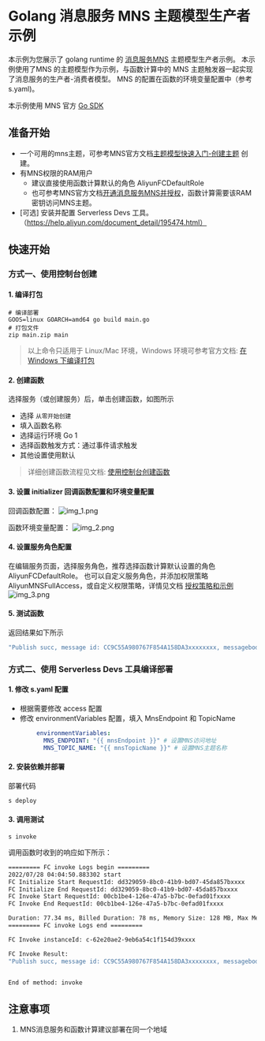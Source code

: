 # Golang 消息服务 MNS 主题模型生产者示例

本示例为您展示了 golang runtime 的 [消息服务MNS](https://help.aliyun.com/document_detail/27414.html) 主题模型生产者示例。
本示例使用了MNS 的主题模型作为示例，与函数计算中的 MNS 主题触发器一起实现了消息服务的生产者-消费者模型。
MNS 的配置在函数的环境变量配置中（参考s.yaml)。

本示例使用 MNS 官方 [Go SDK](https://help.aliyun.com/document_detail/116629.html)

## 准备开始
- 一个可用的mns主题，可参考MNS官方文档[主题模型快速入门-创建主题](https://help.aliyun.com/document_detail/34424.html) 创建。
- 有MNS权限的RAM用户
  - 建议直接使用函数计算默认的角色 AliyunFCDefaultRole
  - 也可参考MNS官方文档[开通消息服务MNS并授权](https://help.aliyun.com/document_detail/27423.html)，函数计算需要该RAM密钥访问MNS主题。
- [可选] 安装并配置 Serverless Devs 工具。（https://help.aliyun.com/document_detail/195474.html）

## 快速开始

### 方式一、使用控制台创建

#### 1. 编译打包

```shell
# 编译部署
GOOS=linux GOARCH=amd64 go build main.go
# 打包文件
zip main.zip main
```

> 以上命令只适用于 Linux/Mac 环境，Windows 环境可参考官方文档: [在 Windows 下编译打包](https://help.aliyun.com/document_detail/418490.html#section-qfg-n9c-m9v)

#### 2. 创建函数
选择服务（或创建服务）后，单击创建函数，如图所示
- 选择 `从零开始创建`
- 填入函数名称
- 选择运行环境 Go 1
- 选择函数触发方式：通过事件请求触发
- 其他设置使用默认

> 详细创建函数流程见文档: [使用控制台创建函数](https://help.aliyun.com/document_detail/51783.html)

#### 3. 设置 initializer 回调函数配置和环境变量配置

回调函数配置：
![img_1.png](https://img.alicdn.com/imgextra/i1/O1CN01fuQDxG1cZG9R5jkAH_!!6000000003614-2-tps-2742-334.png)

函数环境变量配置：
![img_2.png](https://img.alicdn.com/imgextra/i4/O1CN01FsiWdg28rdkm5DMp3_!!6000000007986-2-tps-1962-508.png)

#### 4. 设置服务角色配置
在编辑服务页面，选择服务角色，推荐选择函数计算默认设置的角色 AliyunFCDefaultRole。
也可以自定义服务角色，并添加权限策略AliyunMNSFullAccess，或自定义权限策略，详情见文档 [授权策略和示例](https://help.aliyun.com/document_detail/27447.html)
![img_3.png](https://img.alicdn.com/imgextra/i3/O1CN01U35W371pYspseip5E_!!6000000005373-2-tps-2562-1014.png)

#### 5. 测试函数

返回结果如下所示
```bash
"Publish succ, message id: CC9C55A980767F854A158DA3xxxxxxxx, messagebody md5: 48E9198EE9E413E274A0E9F2xxxxxxxx"
```

### 方式二、使用 Serverless Devs 工具编译部署

#### 1. 修改 s.yaml 配置

- 根据需要修改 access 配置
- 修改 environmentVariables 配置，填入 MnsEndpoint 和 TopicName

```yaml
        environmentVariables:
          MNS_ENDPOINT: "{{ mnsEndpoint }}" # 设置MNS访问地址
          MNS_TOPIC_NAME: "{{ mnsTopicName }}" # 设置MNS主题名称
```

#### 2. 安装依赖并部署

部署代码

```bash
s deploy
```

#### 3. 调用测试

```shell
s invoke
```

调用函数时收到的响应如下所示：

```bash
========= FC invoke Logs begin =========
2022/07/28 04:04:50.883302 start
FC Initialize Start RequestId: dd329059-8bc0-41b9-bd07-45da857bxxxx
FC Initialize End RequestId: dd329059-8bc0-41b9-bd07-45da857bxxxx
FC Invoke Start RequestId: 00cb1be4-126e-47a5-b7bc-0efad01fxxxx
FC Invoke End RequestId: 00cb1be4-126e-47a5-b7bc-0efad01fxxxx

Duration: 77.34 ms, Billed Duration: 78 ms, Memory Size: 128 MB, Max Memory Used: 12.16 MB
========= FC invoke Logs end =========

FC Invoke instanceId: c-62e20ae2-9eb6a54c1f154d39xxxx

FC Invoke Result:
"Publish succ, message id: CC9C55A980767F854A158DA3xxxxxxxx, messagebody md5: 48E9198EE9E413E274A0E9F2xxxxxxxx"


End of method: invoke

```

## 注意事项
1. MNS消息服务和函数计算建议部署在同一个地域
